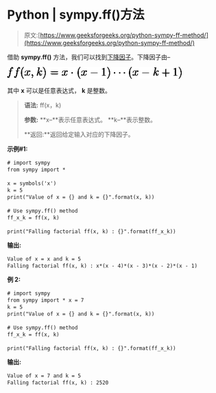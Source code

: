 # Python | sympy.ff()方法

> 原文:[https://www.geeksforgeeks.org/python-sympy-ff-method/](https://www.geeksforgeeks.org/python-sympy-ff-method/)

借助 **sympy.ff()** 方法，我们可以找到[下降因子](http://mathworld.wolfram.com/FallingFactorial.html)。下降因子由–

![ ff(x, k) = x \cdot (x-1) \cdots (x-k+1) ](img/1772de4f352bab3342e573a8c996cba4.png "Rendered by QuickLaTeX.com")

其中 **x** 可以是任意表达式， **k** 是整数。

> **语法:** ff(x，k)
> 
> **参数:**
> **x–**表示任意表达式。
> **k–**表示整数。
> 
> **返回:**返回给定输入对应的下降因子。

**示例#1:**

```
# import sympy 
from sympy import * 

x = symbols('x')
k = 5
print("Value of x = {} and k = {}".format(x, k))

# Use sympy.ff() method 
ff_x_k = ff(x, k)  

print("Falling factorial ff(x, k) : {}".format(ff_x_k))  
```

**输出:**

```
Value of x = x and k = 5
Falling factorial ff(x, k) : x*(x - 4)*(x - 3)*(x - 2)*(x - 1)

```

**例 2:**

```
# import sympy 
from sympy import * x = 7
k = 5
print("Value of x = {} and k = {}".format(x, k))

# Use sympy.ff() method 
ff_x_k = ff(x, k)  

print("Falling factorial ff(x, k) : {}".format(ff_x_k))  
```

**输出:**

```
Value of x = 7 and k = 5
Falling factorial ff(x, k) : 2520

```